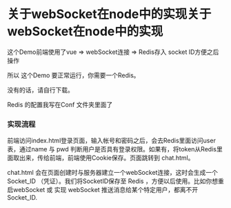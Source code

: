 # 关于webSocket在node中的实现关于webSocket在node中的实现
这个Demo前端使用了vue =>  webSocket连接 => Redis存入 socket ID方便之后操作

所以 这个Demo 要正常运行，你需要一个Redis。

没有的话，请自行下载。

Redis 的配置我写在Conf 文件夹里面了

### 实现流程

前端访问index.html登录页面，输入帐号和密码之后，会去Redis里面访问user表，通过name 与 pwd 判断用户是否具有登录权限。如果有，将token从Redis里面取出来，传给前端，前端使用Cookie保存。页面跳转到 chat.html。

chat.html 会在页面创建时与服务器建立一个webSocket连接，这时会生成一个 Socket_ID （凭证）。我们将SocketID保存至 Redis ，方便以后使用。比如你想重启webSocket 或 实现 webSocket 推送消息给某个特定用户，都离不开Socket_ID.
